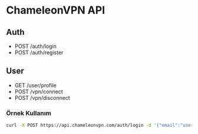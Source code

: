 # ChameleonVPN API
## Auth
- POST /auth/login
- POST /auth/register
## User
- GET /user/profile
- POST /vpn/connect
- POST /vpn/disconnect

### Örnek Kullanım
```bash
curl -X POST https://api.chameleonvpn.com/auth/login -d '{"email":"user@demo.com","password":"****"}'
```
